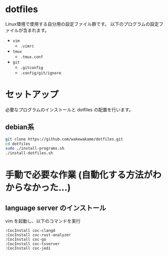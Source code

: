 # dotfiles

Linux環境で使用する自分用の設定ファイル群です。
以下のプログラムの設定ファイルが含まれます。

- `vim`
	- `.vimrc`
- `tmux`
	- `.tmux.conf`
- `git`
	- `.gitconfig`
	- `.config/git/ignore`

# セットアップ

必要なプログラムのインストールと dotfiles の配置を行います。

## debian系

```bash
git clone https://github.com/wakewakame/dotfiles.git
cd dotfiles
sudo ./install-programs.sh
./install-dotfiles.sh
```

# 手動で必要な作業 (自動化する方法がわからなかった...)

## language server のインストール

vim を起動し、以下のコマンドを実行

```
:CocInstall coc-clangd
:CocInstall coc-rust-analyzer
:CocInstall coc-go
:CocInstall coc-tsserver
:CocInstall coc-jedi
```

